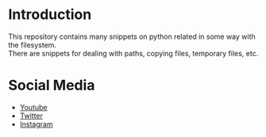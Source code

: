# Introduction
This repository contains many snippets on python related in some way with the filesystem.<br>
There are snippets for dealing with paths, copying files, temporary files, etc.

# Social Media
- [Youtube](https://youtube.com/Melardev)
- [Twitter](https://twitter.com/@melardev)
- [Instagram](https://instagram.com/melar_dev)